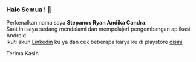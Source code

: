 ### Halo Semua ! 👋
Perkenalkan nama saya **Stepanus Ryan Andika Candra**.\
Saat ini saya sedang mendalami dan mempelajari pengembangan aplikasi Android.\
Ikuti akun [Linkedin](https://www.linkedin.com/in/stepanus-ryan-andika-candra-988b501b5/) ku ya dan cek beberapa karya ku di playstore [disini](https://play.google.com/store/apps/developer?id=Nusan+Developers)

Terima Kasih

<!--
**StepanusRyan/StepanusRyan** is a ✨ _special_ ✨ repository because its `README.md` (this file) appears on your GitHub profile.

Here are some ideas to get you started:

- 🔭 I’m currently working on ...
- 🌱 I’m currently learning ...
- 👯 I’m looking to collaborate on ...
- 🤔 I’m looking for help with ...
- 💬 Ask me about ...
- 📫 How to reach me: ...
- 😄 Pronouns: ...
- ⚡ Fun fact: ...
-->
